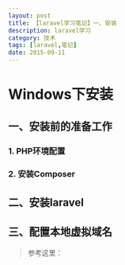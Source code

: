 ```yaml
---
layout: post
title: 【laravel学习笔记】一、安装
description: laravel学习
category: 技术
tags: [laravel,笔记]
date: 2015-09-11
---
```


# Windows下安装

## 一、安装前的准备工作

### 1. PHP环境配置

### 2. 安装Composer

## 二、安装laravel

## 三、配置本地虚拟域名
    
> 参考这里：